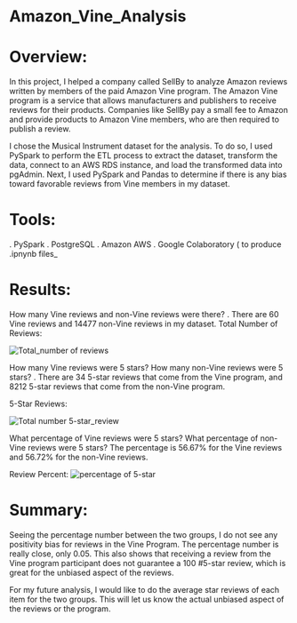 # Amazon_Vine_Analysis

# Overview:
In this project, I helped a company called SellBy to analyze Amazon reviews written by members of the paid Amazon Vine program. The Amazon Vine program is a service that allows manufacturers and publishers to receive reviews for their products. Companies like SellBy pay a small fee to Amazon and provide products to Amazon Vine members, who are then required to publish a review.

I chose the Musical Instrument dataset for the analysis. To do so, I used PySpark to perform the ETL process to extract the dataset, transform the data, connect to an AWS RDS instance, and load the transformed data into pgAdmin. Next, I used PySpark and Pandas to determine if there is any bias toward favorable reviews from Vine members in my dataset.

# Tools:
. PySpark
. PostgreSQL
. Amazon AWS
. Google Colaboratory ( to produce .ipnynb files_

# Results:
How many Vine reviews and non-Vine reviews were there?
. There are 60 Vine reviews and 14477 non-Vine reviews in my dataset. 
Total Number of Reviews:

![Total_number of reviews](https://user-images.githubusercontent.com/74233163/116775244-a09ca900-aa27-11eb-97fd-dd0b304e6828.png)

How many Vine reviews were 5 stars? How many non-Vine reviews were 5 stars?
. There are 34 5-star reviews that come from the Vine program, and 8212 5-star reviews that come from the non-Vine program.

5-Star Reviews:

![Total number 5-star_review](https://user-images.githubusercontent.com/74233163/116775273-d6419200-aa27-11eb-8021-7829d2a21df9.png)

What percentage of Vine reviews were 5 stars? What percentage of non-Vine reviews were 5 stars?
The percentage is 56.67% for the Vine reviews and 56.72% for the non-Vine reviews. 

Review Percent:
![percentage of 5-star](https://user-images.githubusercontent.com/74233163/116775293-ed807f80-aa27-11eb-84af-963d6adeed96.png)


# Summary:

Seeing the percentage number between the two groups, I do not see any positivity bias for reviews in the Vine Program. The percentage number is really close, only 0.05. This also shows that receiving a review from the Vine program participant does not guarantee a 100 #5-star review, which is great for the unbiased aspect of the reviews.

For my future analysis, I would like to do the average star reviews of each item for the two groups. This will let us know the actual unbiased aspect of the reviews or the program.
